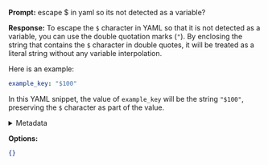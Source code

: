 **Prompt:**
escape $ in yaml so its not detected as a variable?

**Response:**
To escape the `$` character in YAML so that it is not detected as a variable, you can use the double quotation marks (`"`). By enclosing the string that contains the `$` character in double quotes, it will be treated as a literal string without any variable interpolation.

Here is an example:

```yaml
example_key: "$100"
```

In this YAML snippet, the value of `example_key` will be the string `"$100"`, preserving the `$` character as part of the value.

<details><summary>Metadata</summary>

- Duration: 3675 ms
- Datetime: 2024-01-07T14:08:29.453008
- Model: gpt-3.5-turbo-0613

</details>

**Options:**
```json
{}
```

